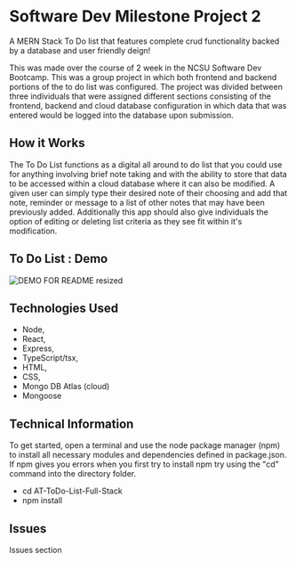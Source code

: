 # Software Dev Milestone Project 2

A MERN Stack To Do list that features complete crud functionality backed by a database and user friendly deign!

This was made over the course of 2 week in the NCSU Software Dev Bootcamp.  This was a group project in which both frontend and backend portions of the to do list was configured.  The project was divided between three individuals that were assigned different sections consisting of the frontend, backend and cloud database configuration in which data that was entered would be logged into the database upon submission.

## How it Works

The To Do List functions as a digital all around to do list that you could use for anything involving brief note taking and with the ability to store that data to be accessed within a cloud database where it can also be modified.  A given user can simply type their desired note of their choosing and add that note, reminder or message to a list of other notes that may have been previously added.  Additionally this app should also give individuals the option of editing or deleting list criteria as they see fit within it's modification.

## To Do List : Demo

![DEMO FOR README resized](https://user-images.githubusercontent.com/46231725/204713835-4473d582-f266-4a13-93e9-cf2d76df77d6.gif)

## Technologies Used

* Node,
* React,
* Express,
* TypeScript/tsx,
* HTML,
* CSS,
* Mongo DB Atlas (cloud)
* Mongoose

## Technical Information

To get started, open a terminal and use the node package manager (npm) to install all necessary modules and dependencies defined in package.json.  If npm gives you errors when you first try to install npm try using the "cd" command into the directory folder.

* cd AT-ToDo-List-Full-Stack
* npm install

## Issues

Issues section
